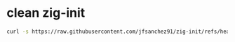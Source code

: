 # clean zig-init
```bash
curl -s https://raw.githubusercontent.com/jfsanchez91/zig-init/refs/heads/master/init.sh | PROJECT_NAME="project1" bash
```
